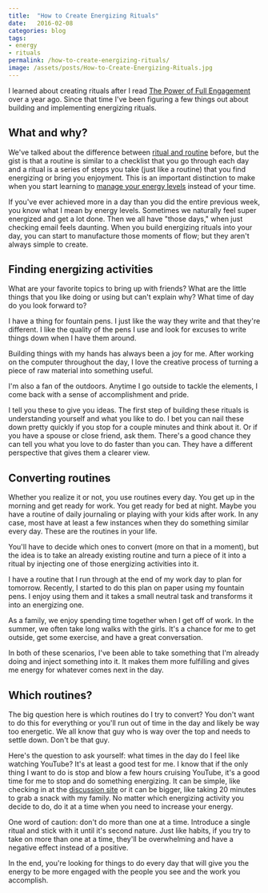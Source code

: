 ```yaml
---
title:  "How to Create Energizing Rituals"
date:   2016-02-08
categories: blog
tags:
- energy
- rituals
permalink: /how-to-create-energizing-rituals/
image: /assets/posts/How-to-Create-Energizing-Rituals.jpg
---
```

I learned about creating rituals after I read [The Power of Full Engagement](http://joebuhlig.com/power-full-engagement-book-review/) over a year ago. Since that time I've been figuring a few things out about building and implementing energizing rituals.
<!--more-->

## What and why?

We've talked about the difference between [ritual and routine](http://joebuhlig.com/routine-vs-ritual/) before, but the gist is that a routine is similar to a checklist that you go through each day and a ritual is a series of steps you take (just like a routine) that you find energizing or bring you enjoyment. This is an important distinction to make when you start learning to [manage your energy levels](http://joebuhlig.com/power-full-engagement-book-review/) instead of your time.

If you've ever achieved more in a day than you did the entire previous week, you know what I mean by energy levels. Sometimes we naturally feel super energized and get a lot done. Then we all have "those days," when just checking email feels daunting. When you build energizing rituals into your day, you can start to manufacture those moments of flow; but they aren't always simple to create.

## Finding energizing activities

What are your favorite topics to bring up with friends? What are the little things that you like doing or using but can't explain why? What time of day do you look forward to?

I have a thing for fountain pens. I just like the way they write and that they're different. I like the quality of the pens I use and look for excuses to write things down when I have them around.

Building things with my hands has always been a joy for me. After working on the computer throughout the day, I love the creative process of turning a piece of raw material into something useful.

I'm also a fan of the outdoors. Anytime I go outside to tackle the elements, I come back with a sense of accomplishment and pride.

I tell you these to give you ideas. The first step of building these rituals is understanding yourself and what you like to do. I bet you can nail these down pretty quickly if you stop for a couple minutes and think about it. Or if you have a spouse or close friend, ask them. There's a good chance they can tell you what you love to do faster than you can. They have a different perspective that gives them a clearer view.

## Converting routines

Whether you realize it or not, you use routines every day. You get up in the morning and get ready for work. You get ready for bed at night. Maybe you have a routine of daily journaling or playing with your kids after work. In any case, most have at least a few instances when they do something similar every day. These are the routines in your life.

You'll have to decide which ones to convert (more on that in a moment), but the idea is to take an already existing routine and turn a piece of it into a ritual by injecting one of those energizing activities into it. 

I have a routine that I run through at the end of my work day to plan for tomorrow. Recently, I started to do this plan on paper using my fountain pens. I enjoy using them and it takes a small neutral task and transforms it into an energizing one.

As a family, we enjoy spending time together when I get off of work. In the summer, we often take long walks with the girls. It's a chance for me to get outside, get some exercise, and have a great conversation.

In both of these scenarios, I've been able to take something that I'm already doing and inject something into it. It makes them more fulfilling and gives me energy for whatever comes next in the day.

## Which routines?

The big question here is which routines do I try to convert? You don't want to do this for everything or you'll run out of time in the day and likely be way too energetic. We all know that guy who is way over the top and needs to settle down. Don't be that guy.

Here's the question to ask yourself: what times in the day do I feel like watching YouTube? It's at least a good test for me. I know that if the only thing I want to do is stop and blow a few hours cruising YouTube, it's a good time for me to stop and do something energizing. It can be simple, like checking in at the [discussion site](http://discussion.joebuhlig.com) or it can be bigger, like taking 20 minutes to grab a snack with my family. No matter which energizing activity you decide to do, do it at a time when you need to increase your energy.

One word of caution: don't do more than one at a time. Introduce a single ritual and stick with it until it's second nature. Just like habits, if you try to take on more than one at a time, they'll be overwhelming and have a negative effect instead of a positive.

In the end, you're looking for things to do every day that will give you the energy to be more engaged with the people you see and the work you accomplish.
